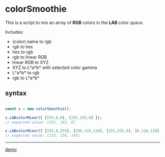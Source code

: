 # colorSmoothie
This is a script to mix an array of **RGB** colors in the **LAB** color space.

Includes:
* (color) name to rgb
* rgb to hex
* hex to rgb
* rgb to linear RGB
* linear RGB to XYZ
* XYZ to L\*a\*b\* with selected color gamma
* L\*a\*b\* to rgb
* rgb to L\*a\*b\*

## syntax
```javascript

const s = new colorSmoothie();

s.LABcolorMixer([ [255,0,0], [255,255,0] ]); 
// expected value: [255, 163, 0]

s.LABcolorMixer([ [255,0,255], [240,128,128], [255,255,0], [0,128,128] ]); 
// expected value: [213, 150, 145] 

```
---
[demo](https://phantom22.github.io/colorSmoothie/)
